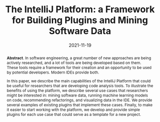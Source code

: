 ---
title: "The IntelliJ Platform: a Framework for Building Plugins and Mining Software Data"
authors: '<i>Zarina Kurbatova, Yaroslav Golubev, Vladimir Kovalenko, and Timofey Bryksin</i>'
status: "published"
collection: publications
permalink: /publication/2021-11-19-intellij
date: 2021-11-19
venue: "proceedings of <b>IWoR'21</b>"
pdf: 'https://arxiv.org/abs/2110.00141'
data: 'https://github.com/JetBrains-Research/refactoring-workshop-demo'
abstract: "<p><b>Abstract</b>. In software engineering, a great number of new approaches are being actively researched, and a lot of tools are being developed based on them. These tools require a framework for their creation and an opportunity to be used by potential developers. Modern IDEs provide both.</p><p>In this paper, we describe the main capabilities of the IntelliJ Platform that could be useful for researchers that are developing code analysis tools. To illustrate the benefits of using the platform, we describe several use cases that researchers might be interested in: mining software data, running machine learning models on code, recommending refactorings, and visualizing data in the IDE. We provide several examples of existing plugins that implement these cases. Finally, to make it easier to start working with the platform, we develop and provide simple plugins for each use case that could serve as a template for a new project.</p>"
---
